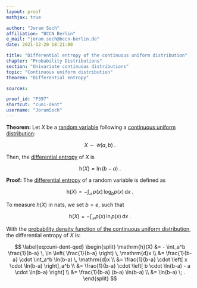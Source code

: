 ```yaml
---
layout: proof
mathjax: true

author: "Joram Soch"
affiliation: "BCCN Berlin"
e_mail: "joram.soch@bccn-berlin.de"
date: 2021-12-20 18:21:00

title: "Differential entropy of the continuous uniform distribution"
chapter: "Probability Distributions"
section: "Univariate continuous distributions"
topic: "Continuous uniform distribution"
theorem: "Differential entropy"

sources:

proof_id: "P397"
shortcut: "cuni-dent"
username: "JoramSoch"
---
```



**Theorem:** Let $X$ be a [random variable](/D/rvar) following a [continuous uniform distribution](/D/cuni):

$$ \label{eq:cuni}
X \sim \mathcal{U}(a, b) \; .
$$

Then, the [differential entropy](/D/dent) of $X$ is

$$ \label{eq:cuni-dent}
\mathrm{h}(X) = \ln(b-a) \; .
$$


**Proof:** The [differential entropy](/D/dent) of a random variable is defined as

$$ \label{eq:dent}
\mathrm{h}(X) = - \int_{\mathcal{X}} p(x) \, \log_b p(x) \, \mathrm{d}x \; .
$$

To measure $h(X)$ in nats, we set $b = e$, such that

$$ \label{eq:dent-nats}
\mathrm{h}(X) = - \int_{\mathcal{X}} p(x) \, \ln p(x) \, \mathrm{d}x \; .
$$

With the [probability density function of the continuous uniform distribution](/P/cuni-pdf), the differential entropy of $X$ is:

$$ \label{eq:cuni-dent-qed}
\begin{split}
\mathrm{h}(X) &= - \int_a^b \frac{1}{b-a} \, \ln \left( \frac{1}{b-a} \right) \, \mathrm{d}x \\
&= \frac{1}{b-a} \cdot \int_a^b \ln(b-a) \, \mathrm{d}x \\
&= \frac{1}{b-a} \cdot \left[ x \cdot \ln(b-a) \right]_a^b \\
&= \frac{1}{b-a} \cdot \left[ b \cdot \ln(b-a) - a \cdot \ln(b-a) \right] \\
&= \frac{1}{b-a} (b-a) \ln(b-a) \\
&= \ln(b-a) \; .
\end{split}
$$